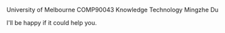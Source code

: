 University of Melbourne 
COMP90043 Knowledge Technology
Mingzhe Du 

I'll be happy if it could help you.
